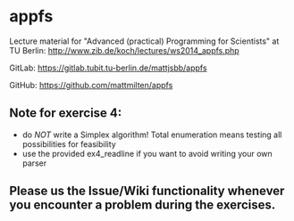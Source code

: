 appfs
=====

Lecture material for "Advanced (practical) Programming for Scientists" at TU Berlin: http://www.zib.de/koch/lectures/ws2014_appfs.php

GitLab: https://gitlab.tubit.tu-berlin.de/mattjsbb/appfs

GitHub: https://github.com/mattmilten/appfs

Note for exercise 4:
-----
- do *NOT* write a Simplex algorithm! Total enumeration means testing all possibilities for feasibility
- use the provided ex4_readline if you want to avoid writing your own parser

Please us the Issue/Wiki functionality whenever you encounter a problem during the exercises.
-----
